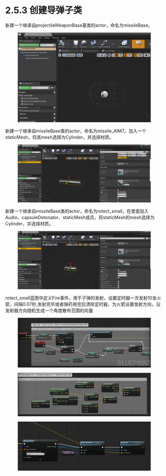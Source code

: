 # 2.5.3 创建导弹子类

新建一个继承自projectileWeaponBase基类的actor，命名为missileBase。

<figure><img src="../../.gitbook/assets/image (106).png" alt=""><figcaption></figcaption></figure>

新建一个继承自missileBase类的actor，命名为missile\_AIM7。加入一个staticMesh，将其mesh选择为Cylinder，并选择材质。

<figure><img src="../../.gitbook/assets/image (132).png" alt=""><figcaption></figcaption></figure>

新建一个继承自missileBase类的actor，命名为rotect\_small，在里面加入Audio、capsuleDetonator、staticMesh成员，将staticMesh的mesh选择为Cylinder，并选择材质。

<figure><img src="../../.gitbook/assets/image (198).png" alt=""><figcaption></figcaption></figure>

rotect\_small蓝图中定义Fire事件，用于子弹的发射，设置定时器一次发射10发火箭，间隔0.07秒,发射完毕或者弹药用完后清除定时器，为火箭设置发射方向，沿发射器方向随机生成一个角度散布范围的向量

<figure><img src="../../.gitbook/assets/image (178).png" alt=""><figcaption></figcaption></figure>

<figure><img src="../../.gitbook/assets/image (181).png" alt=""><figcaption></figcaption></figure>

<figure><img src="../../.gitbook/assets/image (100).png" alt=""><figcaption></figcaption></figure>
